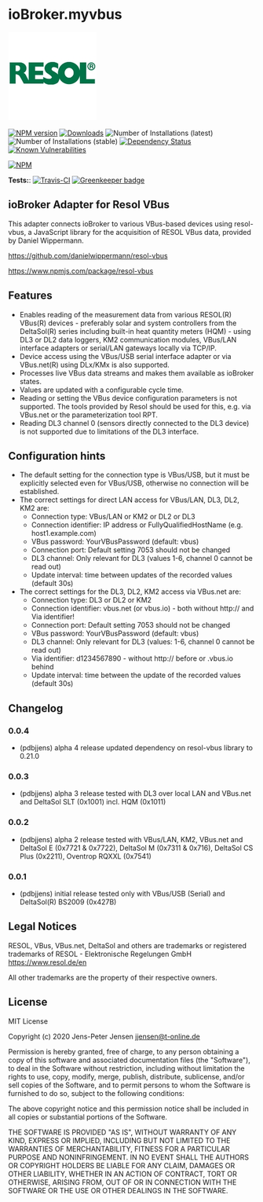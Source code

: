 # ioBroker.myvbus

![Logo](admin/myvbus.png)

[![NPM version](http://img.shields.io/npm/v/iobroker.myvbus.svg)](https://www.npmjs.com/package/iobroker.myvbus)
[![Downloads](https://img.shields.io/npm/dm/iobroker.myvbus.svg)](https://www.npmjs.com/package/iobroker.myvbus)
![Number of Installations (latest)](http://iobroker.live/badges/myvbus-installed.svg)
![Number of Installations (stable)](http://iobroker.live/badges/myvbus-stable.svg)
[![Dependency Status](https://img.shields.io/david/iobroker-community-adapters/iobroker.myvbus.svg)](https://david-dm.org/iobroker-community-adapters/iobroker.myvbus)
[![Known Vulnerabilities](https://snyk.io/test/github/iobroker-community-adapters/ioBroker.myvbus/badge.svg)](https://snyk.io/test/github/iobroker-community-adapters/ioBroker.myvbus)

[![NPM](https://nodei.co/npm/iobroker.myvbus.png?downloads=true)](https://nodei.co/npm/iobroker.myvbus/)

**Tests:**: [![Travis-CI](http://img.shields.io/travis/iobroker-community-adapters/ioBroker.myvbus/master.svg)](https://travis-ci.org/iobroker-community-adapters/ioBroker.myvbus) [![Greenkeeper badge](https://badges.greenkeeper.io/iobroker-community-adapters/ioBroker.myvbus.svg)](https://greenkeeper.io/)

## ioBroker Adapter for Resol VBus

This adapter connects ioBroker to various VBus-based devices using resol-vbus, a JavaScript library for the acquisition of RESOL VBus data, provided by Daniel Wippermann.

<https://github.com/danielwippermann/resol-vbus>

<https://www.npmjs.com/package/resol-vbus>

## Features

* Enables reading of the measurement data from various RESOL(R) VBus(R) devices - preferably solar and system controllers from the DeltaSol(R) series including built-in heat quantity meters (HQM) - using DL3 or DL2 data loggers, KM2 communication modules, VBus/LAN interface adapters or serial/LAN gateways locally via TCP/IP.
* Device access using the VBus/USB serial interface adapter or via VBus.net(R) using DLx/KMx is also supported.
* Processes live VBus data streams and makes them available as ioBroker states.
* Values are updated with a configurable cycle time.
* Reading or setting the VBus device configuration parameters is not supported. The tools provided by Resol should be used for this, e.g. via VBus.net or the parameterization tool RPT.
* Reading DL3 channel 0 (sensors directly connected to the DL3 device) is not supported due to limitations of the DL3 interface.

## Configuration hints

* The default setting for the connection type is VBus/USB, but it must be explicitly selected even for VBus/USB, otherwise no connection will be established.
* The correct settings for direct LAN access for VBus/LAN, DL3, DL2, KM2 are:
  * Connection type: VBus/LAN or KM2 or DL2 or DL3
  * Connection identifier: IP address or FullyQualifiedHostName (e.g. host1.example.com)
  * VBus password: YourVBusPassword (default: vbus)
  * Connection port: Default setting 7053 should not be changed
  * DL3 channel: Only relevant for DL3 (values 1-6, channel 0 cannot be read out)
  * Update interval: time between updates of the recorded values (default 30s)
* The correct settings for the DL3, DL2, KM2 access via VBus.net are:
  * Connection type: DL3 or DL2 or KM2
  * Connection identifier: vbus.net (or vbus.io) - both without http:// and Via identifier!
  * Connection port: Default setting 7053 should not be changed
  * VBus password: YourVBusPassword (default: vbus)
  * DL3 channel: Only relevant for DL3 (values: 1-6, channel 0 cannot be read out)
  * Via identifier: d1234567890 - without http:// before or .vbus.io behind
  * Update interval: time between the update of the recorded values (default 30s)

## Changelog

### 0.0.4

* (pdbjjens) alpha 4 release updated dependency on resol-vbus library to 0.21.0

### 0.0.3

* (pdbjjens) alpha 3 release tested with DL3 over local LAN and VBus.net and DeltaSol SLT (0x1001) incl. HQM (0x1011)

### 0.0.2

* (pdbjjens) alpha 2 release tested with VBus/LAN, KM2, VBus.net and DeltaSol E (0x7721 & 0x7722), DeltaSol M (0x7311 & 0x716), DeltaSol CS Plus (0x2211), Oventrop RQXXL (0x7541)

### 0.0.1

* (pdbjjens) initial release tested only with VBus/USB (Serial) and DeltaSol(R) BS2009 (0x427B)

## Legal Notices

RESOL, VBus, VBus.net, DeltaSol and others are trademarks or registered trademarks of RESOL - Elektronische Regelungen GmbH
<https://www.resol.de/en>

All other trademarks are the property of their respective owners.

## License

MIT License

Copyright (c) 2020 Jens-Peter Jensen <jjensen@t-online.de>

Permission is hereby granted, free of charge, to any person obtaining a copy
of this software and associated documentation files (the "Software"), to deal
in the Software without restriction, including without limitation the rights
to use, copy, modify, merge, publish, distribute, sublicense, and/or sell
copies of the Software, and to permit persons to whom the Software is
furnished to do so, subject to the following conditions:

The above copyright notice and this permission notice shall be included in all
copies or substantial portions of the Software.

THE SOFTWARE IS PROVIDED "AS IS", WITHOUT WARRANTY OF ANY KIND, EXPRESS OR
IMPLIED, INCLUDING BUT NOT LIMITED TO THE WARRANTIES OF MERCHANTABILITY,
FITNESS FOR A PARTICULAR PURPOSE AND NONINFRINGEMENT. IN NO EVENT SHALL THE
AUTHORS OR COPYRIGHT HOLDERS BE LIABLE FOR ANY CLAIM, DAMAGES OR OTHER
LIABILITY, WHETHER IN AN ACTION OF CONTRACT, TORT OR OTHERWISE, ARISING FROM,
OUT OF OR IN CONNECTION WITH THE SOFTWARE OR THE USE OR OTHER DEALINGS IN THE
SOFTWARE.
